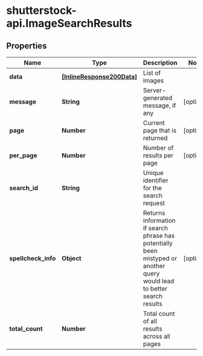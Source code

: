 # shutterstock-api.ImageSearchResults

## Properties
Name | Type | Description | Notes
------------ | ------------- | ------------- | -------------
**data** | [**[InlineResponse200Data]**](InlineResponse200Data.md) | List of images | 
**message** | **String** | Server-generated message, if any | [optional] 
**page** | **Number** | Current page that is returned | [optional] 
**per_page** | **Number** | Number of results per page | [optional] 
**search_id** | **String** | Unique identifier for the search request | 
**spellcheck_info** | **Object** | Returns information if search phrase has potentially been mistyped or another query would lead to better search results | [optional] 
**total_count** | **Number** | Total count of all results across all pages | 


